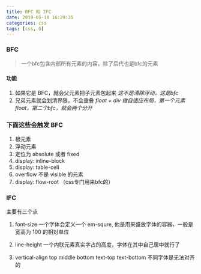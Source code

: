 ```yaml
---
title: BFC 和 IFC
date: 2019-05-18 16:29:35
categories: css
tags: [css, G]
---
```


### BFC
> 一个bfc包含内部所有元素的内容，除了后代也是bfc的元素

#### 功能
1. 如果它是 BFC，就会父元素把子元素包起来
*这不是清除浮动，这是bfc*
2. 兄弟元素就会划清界限，不会重叠
*float + div 做自适应布局，第一个元素float，第二个bfc，就会两个分开*

### 下面这些会触发 BFC
1. 根元素
2. 浮动元素
3. 定位为 absolute 或者 fixed
4. display: inline-block
5. display: table-cell
6. overflow 不是 visible 的元素
7. display: flow-root （css专门用来bfc的）


### IFC
主要有三个点

1. font-size
一个字体会定义一个 em-squre, 他是用来盛放字体的容器，一般是宽高为 100 的相对单位

2. line-height
一个内联元素真实字占的高度，字体在其中自己居中就行了

3. vertical-align
top middle bottom text-top text-bottom 不同字体是无法对齐的